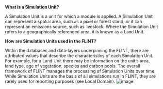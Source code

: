 **What is a Simulation Unit?**

A Simulation Unit is a unit for which a module is applied. A Simulation Unit can represent a spatial area, such as a pixel or forest stand, or it can represent an emissions source, such as livestock. Where the Simulation Unit refers to a geographically referenced area, it is known as a Land Unit. 

**How are Simulation Units used in the FLINT?**

Within the databases and data-layers underpinning the FLINT, there are attributed values that describe the characteristics of each Simulation Unit.  For example, for a Land Unit there may be information on the unit’s area, land type, age of vegetation, species and carbon pools. The overall framework of FLINT manages the processing of Simulation Units over time. While Simulation Units are the basis of all simulations run in FLINT, they are rarely used for reporting purposes (see Local Domain). 
![image](SimulationUnit.png)

